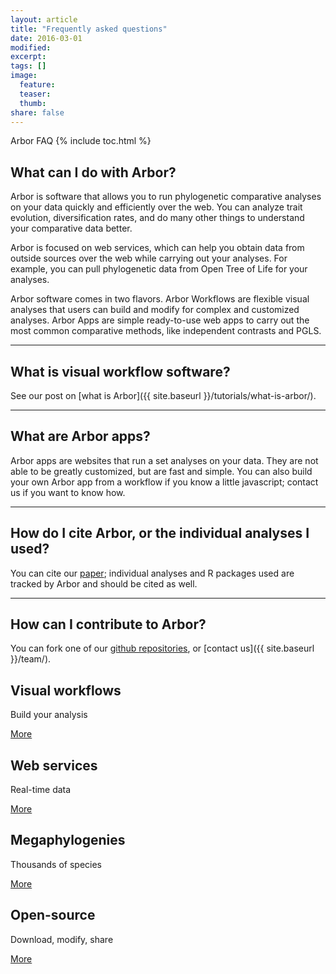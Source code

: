 ```yaml
---
layout: article
title: "Frequently asked questions"
date: 2016-03-01
modified:
excerpt:
tags: []
image:
  feature:
  teaser:
  thumb:
share: false
---
```


Arbor FAQ
{% include toc.html %}

## What can I do with Arbor?

Arbor is software that allows you to run phylogenetic comparative analyses on your data quickly and efficiently over the web. You can analyze trait evolution, diversification rates, and do many other things to understand your comparative data better.

Arbor is focused on web services, which can help you obtain data from outside sources over the web while carrying out your analyses. For example, you can pull phylogenetic data from Open Tree of Life for your analyses.

Arbor software comes in two flavors. Arbor Workflows are flexible visual analyses that users can build and modify for complex and customized analyses. Arbor Apps are simple ready-to-use web apps to carry out the most common comparative methods, like independent contrasts and PGLS.

---

## What is visual workflow software?

See our post on [what is Arbor]({{ site.baseurl }}/tutorials/what-is-arbor/).

---

## What are Arbor apps?

Arbor apps are websites that run a set analyses on your data. They are not able to be greatly customized, but are fast and simple. You can also build your own Arbor app from a workflow if you know a little javascript; contact us if you want to know how.

---

## How do I cite Arbor, or the individual analyses I used?

You can cite our [paper](http://currents.plos.org/treeoflife/article/arbor-comparative-analysis-workflows-for-the-tree-of-life/); individual analyses and R packages used are tracked by Arbor and should be cited as well.

---

## How can I contribute to Arbor?

You can fork one of our [github repositories](https://github.com/arborworkflows), or [contact us]({{ site.baseurl }}/team/).


<div class="tiles">

<div class="tile">
  <h2 class="post-title">Visual workflows</h2>
  <p class="post-excerpt">Build your analysis</p>
  <a href="{{ site.baseurl }}/tutorials/what-is-arbor/" class="btn">More</a>

</div><!-- /.tile -->

<div class="tile">
  <h2 class="post-title">Web services</h2>
  <p class="post-excerpt">Real-time data</p>
  <a href="{{ site.baseurl }}/tutorials/webservices/" class="btn">More</a>
</div><!-- /.tile -->

<div class="tile">
  <h2 class="post-title">Megaphylogenies</h2>
  <p class="post-excerpt">Thousands of species</p>
  <a href="{{ site.baseurl }}/tutorials/megatrees/" class="btn">More</a>
</div><!-- /.tile -->

<div class="tile">
  <h2 class="post-title">Open-source</h2>
  <p class="post-excerpt">Download, modify, share</p>
  <a href="{{ site.baseurl }}/sourcecode/" class="btn">More</a>
</div><!-- /.tile -->

</div><!-- /.tiles -->
